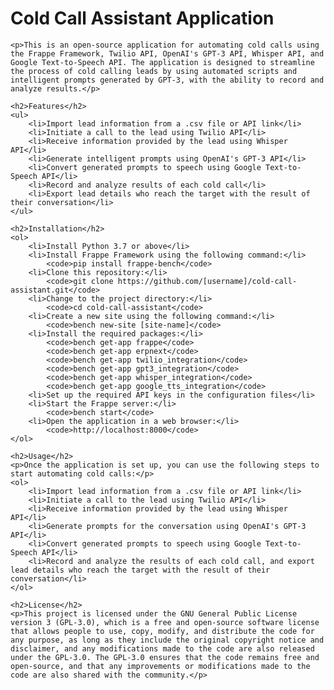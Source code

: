 <!DOCTYPE html>
<html>
<head>
	<title>Cold Call Assistant Application</title>
</head>
<body>
	<h1>Cold Call Assistant Application</h1>
	
	<p>This is an open-source application for automating cold calls using the Frappe Framework, Twilio API, OpenAI's GPT-3 API, Whisper API, and Google Text-to-Speech API. The application is designed to streamline the process of cold calling leads by using automated scripts and intelligent prompts generated by GPT-3, with the ability to record and analyze results.</p>

	<h2>Features</h2>
	<ul>
		<li>Import lead information from a .csv file or API link</li>
		<li>Initiate a call to the lead using Twilio API</li>
		<li>Receive information provided by the lead using Whisper API</li>
		<li>Generate intelligent prompts using OpenAI's GPT-3 API</li>
		<li>Convert generated prompts to speech using Google Text-to-Speech API</li>
		<li>Record and analyze results of each cold call</li>
		<li>Export lead details who reach the target with the result of their conversation</li>
	</ul>

	<h2>Installation</h2>
	<ol>
		<li>Install Python 3.7 or above</li>
		<li>Install Frappe Framework using the following command:</li>
			<code>pip install frappe-bench</code>
		<li>Clone this repository:</li>
			<code>git clone https://github.com/[username]/cold-call-assistant.git</code>
		<li>Change to the project directory:</li>
			<code>cd cold-call-assistant</code>
		<li>Create a new site using the following command:</li>
			<code>bench new-site [site-name]</code>
		<li>Install the required packages:</li>
			<code>bench get-app frappe</code>
			<code>bench get-app erpnext</code>
			<code>bench get-app twilio_integration</code>
			<code>bench get-app gpt3_integration</code>
			<code>bench get-app whisper_integration</code>
			<code>bench get-app google_tts_integration</code>
		<li>Set up the required API keys in the configuration files</li>
		<li>Start the Frappe server:</li>
			<code>bench start</code>
		<li>Open the application in a web browser:</li>
			<code>http://localhost:8000</code>
	</ol>

	<h2>Usage</h2>
	<p>Once the application is set up, you can use the following steps to start automating cold calls:</p>
	<ol>
		<li>Import lead information from a .csv file or API link</li>
		<li>Initiate a call to the lead using Twilio API</li>
		<li>Receive information provided by the lead using Whisper API</li>
		<li>Generate prompts for the conversation using OpenAI's GPT-3 API</li>
		<li>Convert generated prompts to speech using Google Text-to-Speech API</li>
		<li>Record and analyze the results of each cold call, and export lead details who reach the target with the result of their conversation</li>
	</ol>

	<h2>License</h2>
	<p>This project is licensed under the GNU General Public License version 3 (GPL-3.0), which is a free and open-source software license that allows people to use, copy, modify, and distribute the code for any purpose, as long as they include the original copyright notice and disclaimer, and any modifications made to the code are also released under the GPL-3.0. The GPL-3.0 ensures that the code remains free and open-source, and that any improvements or modifications made to the code are also shared with the community.</p>
